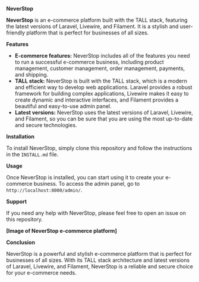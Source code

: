 **NeverStop**

**NeverStop** is an e-commerce platform built with the TALL stack, featuring the latest versions of Laravel, Livewire, and Filament. It is a stylish and user-friendly platform that is perfect for businesses of all sizes.

**Features**

* **E-commerce features:** NeverStop includes all of the features you need to run a successful e-commerce business, including product management, customer management, order management, payments, and shipping.
* **TALL stack:** NeverStop is built with the TALL stack, which is a modern and efficient way to develop web applications. Laravel provides a robust framework for building complex applications, Livewire makes it easy to create dynamic and interactive interfaces, and Filament provides a beautiful and easy-to-use admin panel.
* **Latest versions:** NeverStop uses the latest versions of Laravel, Livewire, and Filament, so you can be sure that you are using the most up-to-date and secure technologies.

**Installation**

To install NeverStop, simply clone this repository and follow the instructions in the `INSTALL.md` file.

**Usage**

Once NeverStop is installed, you can start using it to create your e-commerce business. To access the admin panel, go to `http://localhost:8000/admin/`.

**Support**

If you need any help with NeverStop, please feel free to open an issue on this repository.

**[Image of NeverStop e-commerce platform]**

**Conclusion**

NeverStop is a powerful and stylish e-commerce platform that is perfect for businesses of all sizes. With its TALL stack architecture and latest versions of Laravel, Livewire, and Filament, NeverStop is a reliable and secure choice for your e-commerce needs.
